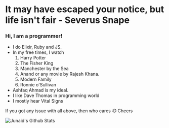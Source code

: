 # It may have escaped your notice, but life isn't fair - Severus Snape

### Hi, I am a programmer!

  - I do Elixir, Ruby and JS.
  - In my free times, I watch
    1. Harry Potter
    2. The Fisher King
    3. Manchester by the Sea
    4. Anand or any movie by Rajesh Khana.
    5. Modern Family
    6. Ronnie o'Sullivan
  - Ashfaq Ahmad is my ideal.
  - I like Dave Thomas in programming world
  - I mostly hear Vital Signs
  
 If you got any issue with all above, then who cares :D Cheers

<img align="left" alt="Junaid's Github Stats" src="https://github-readme-stats.vercel.app/api?username=ijunaid8989&show_icons=true&theme=vue" />
